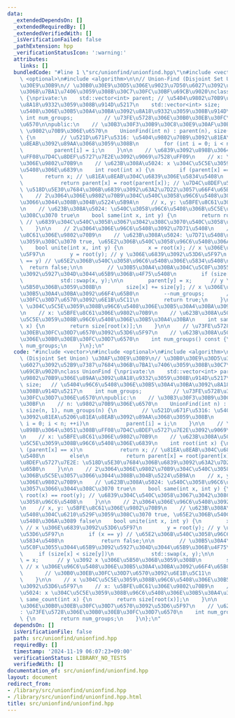 ```yaml
---
data:
  _extendedDependsOn: []
  _extendedRequiredBy: []
  _extendedVerifiedWith: []
  _isVerificationFailed: false
  _pathExtension: hpp
  _verificationStatusIcon: ':warning:'
  attributes:
    links: []
  bundledCode: "#line 1 \"src/unionfind/unionfind.hpp\"\n#include <vector>\n#include\
    \ <optional>\n#include <algorithm>\n\n// Union-Find (Disjoint Set Union) \u30AF\
    \u30E9\u30B9\n// \u30B0\u30E9\u30D5\u306E\u9023\u7D50\u6027\u3092\u52B9\u7387\u7684\
    \u306B\u7BA1\u7406\u3059\u308B\u30C7\u30FC\u30BF\u69CB\u9020\nclass UnionFind\
    \ {\nprivate:\n    std::vector<int> parent; // \u5404\u9802\u70B9\u306E\u89AA\u3092\
    \u8A18\u9332\u3059\u308B\u914D\u5217\n    std::vector<int> size;   // \u5404\u96C6\
    \u5408\u306E\u30B5\u30A4\u30BA\u3092\u8A18\u9332\u3059\u308B\u914D\u5217\n   \
    \ int num_groups;          // \u73FE\u5728\u306E\u30B0\u30EB\u30FC\u30D7\u306E\
    \u6570\n\npublic:\n    // \u30B3\u30F3\u30B9\u30C8\u30E9\u30AF\u30BF\n    // n:\
    \ \u9802\u70B9\u306E\u6570\n    UnionFind(int n) : parent(n), size(n, 1), num_groups(n)\
    \ {\n        // \u521D\u671F\u5316: \u5404\u9802\u70B9\u3092\u81EA\u5206\u81EA\
    \u8EAB\u3092\u89AA\u3068\u3059\u308B\n        for (int i = 0; i < n; ++i)\n  \
    \          parent[i] = i;\n    }\n\n    // \u6839\u3092\u898B\u3064\u3051\u308B\
    \uFF08\u7D4C\u8DEF\u5727\u7E2E\u3092\u9069\u7528\uFF09\n    // x: \u5BFE\u8C61\
    \u306E\u9802\u70B9\n    // \u623B\u308A\u5024: x \u304C\u5C5E\u3059\u308B\u96C6\
    \u5408\u306E\u6839\n    int root(int x) {\n        if (parent[x] == x)\n     \
    \       return x; // \u81EA\u8EAB\u304C\u6839\u306E\u5834\u5408\n        else\n\
    \            return parent[x] = root(parent[x]); // \u7D4C\u8DEF\u5727\u7E2E:\
    \ \u518D\u5E30\u7684\u306B\u6839\u3092\u63A2\u7D22\u3057\u66F4\u65B0\n    }\n\n\
    \    // 2\u3064\u306E\u9802\u70B9\u304C\u540C\u3058\u96C6\u5408\u306B\u5C5E\u3057\
    \u3066\u3044\u308B\u304B\u5224\u5B9A\n    // x, y: \u5BFE\u8C61\u306E\u9802\u70B9\
    \n    // \u623B\u308A\u5024: \u540C\u3058\u96C6\u5408\u306B\u5C5E\u3057\u3066\u3044\
    \u308C\u3070 true\n    bool same(int x, int y) {\n        return root(x) == root(y);\
    \ // \u6839\u304C\u540C\u3058\u3067\u3042\u308C\u3070\u540C\u3058\u96C6\u5408\n\
    \    }\n\n    // 2\u3064\u306E\u96C6\u5408\u3092\u7D71\u5408\n    // x, y: \u5BFE\
    \u8C61\u306E\u9802\u70B9\n    // \u623B\u308A\u5024: \u7D71\u5408\u304C\u6210\u529F\
    \u3059\u308C\u3070 true, \u65E2\u306B\u540C\u3058\u96C6\u5408\u306A\u3089 false\n\
    \    bool unite(int x, int y) {\n        x = root(x); // x \u306E\u6839\u3092\u53D6\
    \u5F97\n        y = root(y); // y \u306E\u6839\u3092\u53D6\u5F97\n        if (x\
    \ == y) // \u65E2\u306B\u540C\u3058\u96C6\u5408\u306E\u5834\u5408\n          \
    \  return false;\n\n        // \u30B5\u30A4\u30BA\u304C\u5C0F\u3055\u3044\u65B9\
    \u3092\u5927\u304D\u3044\u65B9\u306B\u4F75\u5408\n        if (size[x] < size[y])\n\
    \            std::swap(x, y);\n\n        parent[y] = x;      // y \u3092 x \u306E\
    \u5B50\u306B\u3059\u308B\n        size[x] += size[y]; // x \u306E\u96C6\u5408\u306E\
    \u30B5\u30A4\u30BA\u3092\u66F4\u65B0\n        --num_groups;       // \u30B0\u30EB\
    \u30FC\u30D7\u6570\u3092\u6E1B\u5C11\n        return true;\n    }\n\n    // x\
    \ \u304C\u5C5E\u3059\u308B\u96C6\u5408\u306E\u30B5\u30A4\u30BA\u3092\u53D6\u5F97\
    \n    // x: \u5BFE\u8C61\u306E\u9802\u70B9\n    // \u623B\u308A\u5024: x \u304C\
    \u5C5E\u3059\u308B\u96C6\u5408\u306E\u30B5\u30A4\u30BA\n    int same_count(int\
    \ x) {\n        return size[root(x)];\n    }\n\n    // \u73FE\u5728\u306E\u30B0\
    \u30EB\u30FC\u30D7\u6570\u3092\u53D6\u5F97\n    // \u623B\u308A\u5024: \u73FE\u5728\
    \u306E\u30B0\u30EB\u30FC\u30D7\u6570\n    int num_groups() const {\n        return\
    \ num_groups;\n    }\n};\n"
  code: "#include <vector>\n#include <optional>\n#include <algorithm>\n\n// Union-Find\
    \ (Disjoint Set Union) \u30AF\u30E9\u30B9\n// \u30B0\u30E9\u30D5\u306E\u9023\u7D50\
    \u6027\u3092\u52B9\u7387\u7684\u306B\u7BA1\u7406\u3059\u308B\u30C7\u30FC\u30BF\
    \u69CB\u9020\nclass UnionFind {\nprivate:\n    std::vector<int> parent; // \u5404\
    \u9802\u70B9\u306E\u89AA\u3092\u8A18\u9332\u3059\u308B\u914D\u5217\n    std::vector<int>\
    \ size;   // \u5404\u96C6\u5408\u306E\u30B5\u30A4\u30BA\u3092\u8A18\u9332\u3059\
    \u308B\u914D\u5217\n    int num_groups;          // \u73FE\u5728\u306E\u30B0\u30EB\
    \u30FC\u30D7\u306E\u6570\n\npublic:\n    // \u30B3\u30F3\u30B9\u30C8\u30E9\u30AF\
    \u30BF\n    // n: \u9802\u70B9\u306E\u6570\n    UnionFind(int n) : parent(n),\
    \ size(n, 1), num_groups(n) {\n        // \u521D\u671F\u5316: \u5404\u9802\u70B9\
    \u3092\u81EA\u5206\u81EA\u8EAB\u3092\u89AA\u3068\u3059\u308B\n        for (int\
    \ i = 0; i < n; ++i)\n            parent[i] = i;\n    }\n\n    // \u6839\u3092\
    \u898B\u3064\u3051\u308B\uFF08\u7D4C\u8DEF\u5727\u7E2E\u3092\u9069\u7528\uFF09\
    \n    // x: \u5BFE\u8C61\u306E\u9802\u70B9\n    // \u623B\u308A\u5024: x \u304C\
    \u5C5E\u3059\u308B\u96C6\u5408\u306E\u6839\n    int root(int x) {\n        if\
    \ (parent[x] == x)\n            return x; // \u81EA\u8EAB\u304C\u6839\u306E\u5834\
    \u5408\n        else\n            return parent[x] = root(parent[x]); // \u7D4C\
    \u8DEF\u5727\u7E2E: \u518D\u5E30\u7684\u306B\u6839\u3092\u63A2\u7D22\u3057\u66F4\
    \u65B0\n    }\n\n    // 2\u3064\u306E\u9802\u70B9\u304C\u540C\u3058\u96C6\u5408\
    \u306B\u5C5E\u3057\u3066\u3044\u308B\u304B\u5224\u5B9A\n    // x, y: \u5BFE\u8C61\
    \u306E\u9802\u70B9\n    // \u623B\u308A\u5024: \u540C\u3058\u96C6\u5408\u306B\u5C5E\
    \u3057\u3066\u3044\u308C\u3070 true\n    bool same(int x, int y) {\n        return\
    \ root(x) == root(y); // \u6839\u304C\u540C\u3058\u3067\u3042\u308C\u3070\u540C\
    \u3058\u96C6\u5408\n    }\n\n    // 2\u3064\u306E\u96C6\u5408\u3092\u7D71\u5408\
    \n    // x, y: \u5BFE\u8C61\u306E\u9802\u70B9\n    // \u623B\u308A\u5024: \u7D71\
    \u5408\u304C\u6210\u529F\u3059\u308C\u3070 true, \u65E2\u306B\u540C\u3058\u96C6\
    \u5408\u306A\u3089 false\n    bool unite(int x, int y) {\n        x = root(x);\
    \ // x \u306E\u6839\u3092\u53D6\u5F97\n        y = root(y); // y \u306E\u6839\u3092\
    \u53D6\u5F97\n        if (x == y) // \u65E2\u306B\u540C\u3058\u96C6\u5408\u306E\
    \u5834\u5408\n            return false;\n\n        // \u30B5\u30A4\u30BA\u304C\
    \u5C0F\u3055\u3044\u65B9\u3092\u5927\u304D\u3044\u65B9\u306B\u4F75\u5408\n   \
    \     if (size[x] < size[y])\n            std::swap(x, y);\n\n        parent[y]\
    \ = x;      // y \u3092 x \u306E\u5B50\u306B\u3059\u308B\n        size[x] += size[y];\
    \ // x \u306E\u96C6\u5408\u306E\u30B5\u30A4\u30BA\u3092\u66F4\u65B0\n        --num_groups;\
    \       // \u30B0\u30EB\u30FC\u30D7\u6570\u3092\u6E1B\u5C11\n        return true;\n\
    \    }\n\n    // x \u304C\u5C5E\u3059\u308B\u96C6\u5408\u306E\u30B5\u30A4\u30BA\
    \u3092\u53D6\u5F97\n    // x: \u5BFE\u8C61\u306E\u9802\u70B9\n    // \u623B\u308A\
    \u5024: x \u304C\u5C5E\u3059\u308B\u96C6\u5408\u306E\u30B5\u30A4\u30BA\n    int\
    \ same_count(int x) {\n        return size[root(x)];\n    }\n\n    // \u73FE\u5728\
    \u306E\u30B0\u30EB\u30FC\u30D7\u6570\u3092\u53D6\u5F97\n    // \u623B\u308A\u5024\
    : \u73FE\u5728\u306E\u30B0\u30EB\u30FC\u30D7\u6570\n    int num_groups() const\
    \ {\n        return num_groups;\n    }\n};\n"
  dependsOn: []
  isVerificationFile: false
  path: src/unionfind/unionfind.hpp
  requiredBy: []
  timestamp: '2024-11-19 06:07:23+09:00'
  verificationStatus: LIBRARY_NO_TESTS
  verifiedWith: []
documentation_of: src/unionfind/unionfind.hpp
layout: document
redirect_from:
- /library/src/unionfind/unionfind.hpp
- /library/src/unionfind/unionfind.hpp.html
title: src/unionfind/unionfind.hpp
---
```

